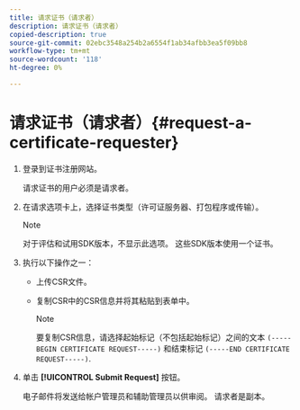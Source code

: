 ```yaml
---
title: 请求证书（请求者）
description: 请求证书（请求者）
copied-description: true
source-git-commit: 02ebc3548a254b2a6554f1ab34afbb3ea5f09bb8
workflow-type: tm+mt
source-wordcount: '118'
ht-degree: 0%

---
```


# 请求证书（请求者）{#request-a-certificate-requester}

1. 登录到证书注册网站。

   请求证书的用户必须是请求者。

1. 在请求选项卡上，选择证书类型（许可证服务器、打包程序或传输）。

   >[!NOTE]
   >
   >对于评估和试用SDK版本，不显示此选项。 这些SDK版本使用一个证书。

1. 执行以下操作之一：

   * 上传CSR文件。
   * 复制CSR中的CSR信息并将其粘贴到表单中。

     >[!NOTE]
     >
     >要复制CSR信息，请选择起始标记（不包括起始标记）之间的文本 `(-----BEGIN CERTIFICATE REQUEST-----)` 和结束标记 `(-----END CERTIFICATE REQUEST-----)`.

1. 单击 **[!UICONTROL Submit Request]** 按钮。

   电子邮件将发送给帐户管理员和辅助管理员以供审阅。 请求者是副本。
